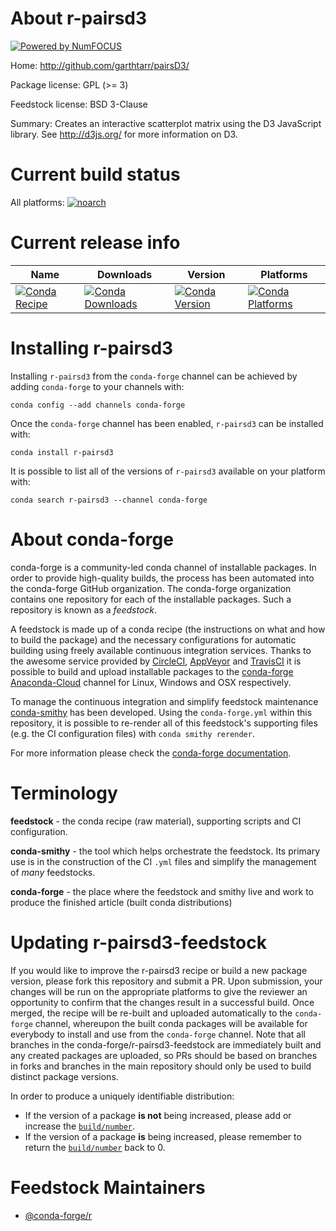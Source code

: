About r-pairsd3
===============

[![Powered by NumFOCUS](https://img.shields.io/badge/powered%20by-NumFOCUS-orange.svg?style=flat&colorA=E1523D&colorB=007D8A)](http://numfocus.org)

Home: http://github.com/garthtarr/pairsD3/

Package license: GPL (>= 3)

Feedstock license: BSD 3-Clause

Summary: Creates an interactive scatterplot matrix using the D3 JavaScript library. See <http://d3js.org/> for more information on D3.



Current build status
====================

All platforms:
[![noarch](https://img.shields.io/circleci/project/github/conda-forge/r-pairsd3-feedstock/master.svg?label=noarch)](https://circleci.com/gh/conda-forge/r-pairsd3-feedstock)

Current release info
====================

| Name | Downloads | Version | Platforms |
| --- | --- | --- | --- |
| [![Conda Recipe](https://img.shields.io/badge/recipe-r--pairsd3-green.svg)](https://anaconda.org/conda-forge/r-pairsd3) | [![Conda Downloads](https://img.shields.io/conda/dn/conda-forge/r-pairsd3.svg)](https://anaconda.org/conda-forge/r-pairsd3) | [![Conda Version](https://img.shields.io/conda/vn/conda-forge/r-pairsd3.svg)](https://anaconda.org/conda-forge/r-pairsd3) | [![Conda Platforms](https://img.shields.io/conda/pn/conda-forge/r-pairsd3.svg)](https://anaconda.org/conda-forge/r-pairsd3) |

Installing r-pairsd3
====================

Installing `r-pairsd3` from the `conda-forge` channel can be achieved by adding `conda-forge` to your channels with:

```
conda config --add channels conda-forge
```

Once the `conda-forge` channel has been enabled, `r-pairsd3` can be installed with:

```
conda install r-pairsd3
```

It is possible to list all of the versions of `r-pairsd3` available on your platform with:

```
conda search r-pairsd3 --channel conda-forge
```


About conda-forge
=================

conda-forge is a community-led conda channel of installable packages.
In order to provide high-quality builds, the process has been automated into the
conda-forge GitHub organization. The conda-forge organization contains one repository
for each of the installable packages. Such a repository is known as a *feedstock*.

A feedstock is made up of a conda recipe (the instructions on what and how to build
the package) and the necessary configurations for automatic building using freely
available continuous integration services. Thanks to the awesome service provided by
[CircleCI](https://circleci.com/), [AppVeyor](https://www.appveyor.com/)
and [TravisCI](https://travis-ci.org/) it is possible to build and upload installable
packages to the [conda-forge](https://anaconda.org/conda-forge)
[Anaconda-Cloud](https://anaconda.org/) channel for Linux, Windows and OSX respectively.

To manage the continuous integration and simplify feedstock maintenance
[conda-smithy](https://github.com/conda-forge/conda-smithy) has been developed.
Using the ``conda-forge.yml`` within this repository, it is possible to re-render all of
this feedstock's supporting files (e.g. the CI configuration files) with ``conda smithy rerender``.

For more information please check the [conda-forge documentation](https://conda-forge.org/docs/).

Terminology
===========

**feedstock** - the conda recipe (raw material), supporting scripts and CI configuration.

**conda-smithy** - the tool which helps orchestrate the feedstock.
                   Its primary use is in the construction of the CI ``.yml`` files
                   and simplify the management of *many* feedstocks.

**conda-forge** - the place where the feedstock and smithy live and work to
                  produce the finished article (built conda distributions)


Updating r-pairsd3-feedstock
============================

If you would like to improve the r-pairsd3 recipe or build a new
package version, please fork this repository and submit a PR. Upon submission,
your changes will be run on the appropriate platforms to give the reviewer an
opportunity to confirm that the changes result in a successful build. Once
merged, the recipe will be re-built and uploaded automatically to the
`conda-forge` channel, whereupon the built conda packages will be available for
everybody to install and use from the `conda-forge` channel.
Note that all branches in the conda-forge/r-pairsd3-feedstock are
immediately built and any created packages are uploaded, so PRs should be based
on branches in forks and branches in the main repository should only be used to
build distinct package versions.

In order to produce a uniquely identifiable distribution:
 * If the version of a package **is not** being increased, please add or increase
   the [``build/number``](https://conda.io/docs/user-guide/tasks/build-packages/define-metadata.html#build-number-and-string).
 * If the version of a package **is** being increased, please remember to return
   the [``build/number``](https://conda.io/docs/user-guide/tasks/build-packages/define-metadata.html#build-number-and-string)
   back to 0.

Feedstock Maintainers
=====================

* [@conda-forge/r](https://github.com/conda-forge/r/)

